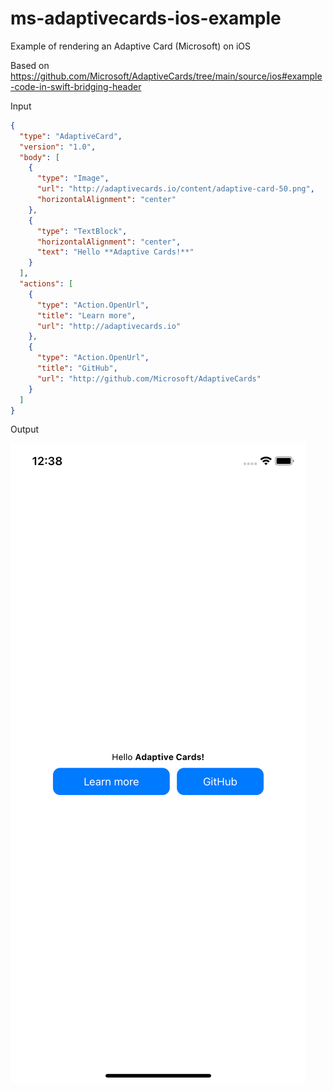 # ms-adaptivecards-ios-example
Example of rendering an Adaptive Card (Microsoft) on iOS

Based on https://github.com/Microsoft/AdaptiveCards/tree/main/source/ios#example-code-in-swift-bridging-header

Input

```json
{
  "type": "AdaptiveCard",
  "version": "1.0",
  "body": [
    {
      "type": "Image",
      "url": "http://adaptivecards.io/content/adaptive-card-50.png",
      "horizontalAlignment": "center"
    },
    {
      "type": "TextBlock",
      "horizontalAlignment": "center",
      "text": "Hello **Adaptive Cards!**"
    }
  ],
  "actions": [
    {
      "type": "Action.OpenUrl",
      "title": "Learn more",
      "url": "http://adaptivecards.io"
    },
    {
      "type": "Action.OpenUrl",
      "title": "GitHub",
      "url": "http://github.com/Microsoft/AdaptiveCards"
    }
  ]
}
```

Output

![Example Output](.resources/SimulatorScreenShotiPhone11Example.png)